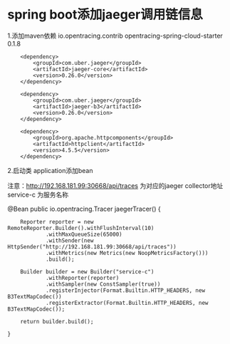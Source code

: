 # spring boot添加jaeger调用链信息

1.添加maven依赖
<dependency>
			<groupId>io.opentracing.contrib</groupId>
			<artifactId>opentracing-spring-cloud-starter</artifactId>
			<version>0.1.8</version>
		</dependency>

		<dependency>
			<groupId>com.uber.jaeger</groupId>
			<artifactId>jaeger-core</artifactId>
			<version>0.26.0</version>
		</dependency>

		<dependency>
			<groupId>com.uber.jaeger</groupId>
			<artifactId>jaeger-b3</artifactId>
			<version>0.26.0</version>
		</dependency>

		<dependency>
			<groupId>org.apache.httpcomponents</groupId>
			<artifactId>httpclient</artifactId>
			<version>4.5.5</version>
		</dependency>
2.启动类 application添加bean

注意：http://192.168.181.99:30668/api/traces 为对应的jaeger collector地址
      service-c 为服务名称

@Bean
    public io.opentracing.Tracer jaegerTracer() {

        Reporter reporter = new RemoteReporter.Builder().withFlushInterval(10)
                .withMaxQueueSize(65000)
                .withSender(new HttpSender("http://192.168.181.99:30668/api/traces"))
                .withMetrics(new Metrics(new NoopMetricsFactory()))
                .build();

        Builder builder = new Builder("service-c")
                .withReporter(reporter)
                .withSampler(new ConstSampler(true))
                .registerInjector(Format.Builtin.HTTP_HEADERS, new B3TextMapCodec())
                .registerExtractor(Format.Builtin.HTTP_HEADERS, new B3TextMapCodec());

        return builder.build();

    }
